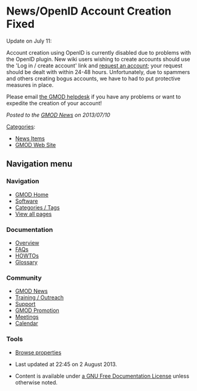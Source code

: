 



<span id="top"></span>




# <span dir="auto">News/OpenID Account Creation Fixed</span>









Update on July 11:

Account creation using OpenID is currently disabled due to problems with
the OpenID plugin. New wiki users wishing to create accounts should use
the 'Log in / create account' link and [request an
account](../Special%3ARequestAccount "Special%3ARequestAccount"); your
request should be dealt with within 24-48 hours. Unfortunately, due to
spammers and others creating bogus accounts, we have to had to put
protective measures in place.

Please email
<a href="mailto:help@gmod.org" class="external text" rel="nofollow">the
GMOD helpdesk</a> if you have any problems or want to expedite the
creation of your account!

  



*Posted to the [GMOD News](../GMOD_News "GMOD News") on 2013/07/10*






[Categories](../Special%3ACategories "Special%3ACategories"):

- [News Items](../Category%3ANews_Items "Category%3ANews Items")
- [GMOD Web Site](../Category%3AGMOD_Web_Site "Category%3AGMOD Web Site")






## Navigation menu







<a href="../Main_Page"
style="background-image: url(../../images/GMOD-cogs.png);"
title="Visit the main page"></a>


### Navigation



- <span id="n-GMOD-Home">[GMOD Home](../Main_Page)</span>
- <span id="n-Software">[Software](../GMOD_Components)</span>
- <span id="n-Categories-.2F-Tags">[Categories /
  Tags](../Categories)</span>
- <span id="n-View-all-pages">[View all
  pages](../Special:AllPages)</span>




### Documentation



- <span id="n-Overview">[Overview](../Overview)</span>
- <span id="n-FAQs">[FAQs](../Category%3AFAQ)</span>
- <span id="n-HOWTOs">[HOWTOs](../Category%3AHOWTO)</span>
- <span id="n-Glossary">[Glossary](../Glossary)</span>




### Community



- <span id="n-GMOD-News">[GMOD News](../GMOD_News)</span>
- <span id="n-Training-.2F-Outreach">[Training /
  Outreach](../Training_and_Outreach)</span>
- <span id="n-Support">[Support](../Support)</span>
- <span id="n-GMOD-Promotion">[GMOD Promotion](../GMOD_Promotion)</span>
- <span id="n-Meetings">[Meetings](../Meetings)</span>
- <span id="n-Calendar">[Calendar](../Calendar)</span>




### Tools

- <span id="t-smwbrowselink"><a href="../Special%3ABrowse/News-2FOpenID_Account_Creation_Fixed"
  rel="smw-browse">Browse properties</a></span>



- <span id="footer-info-lastmod">Last updated at 22:45 on 2 August
  2013.</span>
<!-- - <span id="footer-info-viewcount">13,888 page views.</span> -->
- <span id="footer-info-copyright">Content is available under
  <a href="http://www.gnu.org/licenses/fdl-1.3.html" class="external"
  rel="nofollow">a GNU Free Documentation License</a> unless otherwise
  noted.</span>

<!-- -->



<!-- -->




